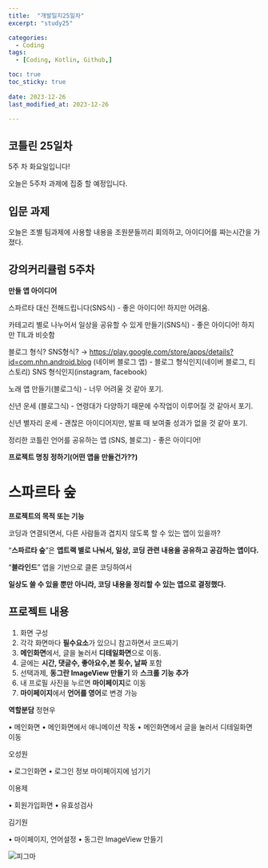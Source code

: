 ```yaml
---
title:  "개발일지25일차" 
excerpt: "study25"

categories:
  - Coding
tags:
  - [Coding, Kotlin, Github,]

toc: true
toc_sticky: true
 
date: 2023-12-26
last_modified_at: 2023-12-26

---
```



## 코틀린 25일차

5주 차 화요일입니다!

오늘은 5주차 과제에 집중 할 예정입니다.



##  입문 과제

오늘은 조별 팀과제에 사용할 내용을 조원분들끼리 회의하고, 아이디어를 짜는시간을 가졌다.


## 강의커리큘럼 5주차

**만들 앱 아이디어**

스파르타 대신 전해드립니다(SNS식) - 좋은 아이디어! 하지만 어려움.

 
카테고리 별로 나누어서 일상을 공유할 수 있게 만들기(SNS식) - 좋은 아이디어! 하지만 TIL과 비슷함

 
블로그 형식? SNS형식? → https://play.google.com/store/apps/details?id=com.nhn.android.blog (네이버 블로그 앱) - 블로그 형식인지(네이버 블로그, 티스토리) SNS 형식인지(instagram, facebook)

노래 앱 만들기(블로그식) - 너무 어려울 것 같아 포기.

신년 운세 (블로그식) - 연령대가 다양하기 때문에 수작업이 이루어질 것 같아서 포기.

신년 별자리 운세 - 괜찮은 아이디어지만, 발표 때 보여줄 성과가 없을 것 같아 포기.

정리한 코틀린 언어를 공유하는 앱 (SNS, 블로그) - 좋은 아이디어!


 **프로젝트 명칭 정하기(어떤 앱을 만들건가??)**

# **스파르타 숲**

 **프로젝트의 목적 또는 기능**

코딩과 연결되면서, 다른 사람들과 겹치지 않도록 할 수 있는 앱이 있을까?

“**스파르타 숲**”은 **앱트랙 별로 나눠서, 일상, 코딩 관련 내용을 공유하고 공감하는 앱이다.**

“**블라인드**” 앱을 기반으로 클론 코딩하여서

**일상도 쓸 수 있을 뿐만 아니라, 코딩 내용을 정리할 수 있는 앱으로 결정했다.**

## **프로젝트 내용**

1. 화면 구성
2. 각각 화면마다 **필수요소**가 있으니 참고하면서 코드짜기
3. **메인화면**에서, 글을 눌러서 **디테일화면**으로 이동.
4. 글에는 **시간, 댓글수, 좋아요수,본 횟수, 날짜** 포함
5. 선택과제, **동그란 ImageView 만들기** 와 **스크롤 기능 추가**
6. 내 프로필 사진을 누르면 **마이페이지**로 이동
7. **마이페이지**에서 **언어를 영어**로 변경 가능

 **역할분담**
정현우

• 메인화면
• 메인화면에서 애니메이션 작동
• 메인화면에서 글을 눌러서 디테일화면 이동

오성원

• 로그인화면
• 로그인 정보 마이페이지에 넘기기

이용제

• 회원가입화면
• 유효성검사

김기원

• 마이페이지, 언어설정
• 동그란 ImageView 만들기


![피그마](https://github.com/hyunparrot/hyunparrot.github.io/assets/148528251/2a3fde29-215d-49c4-ac7a-f10d26babe69)


